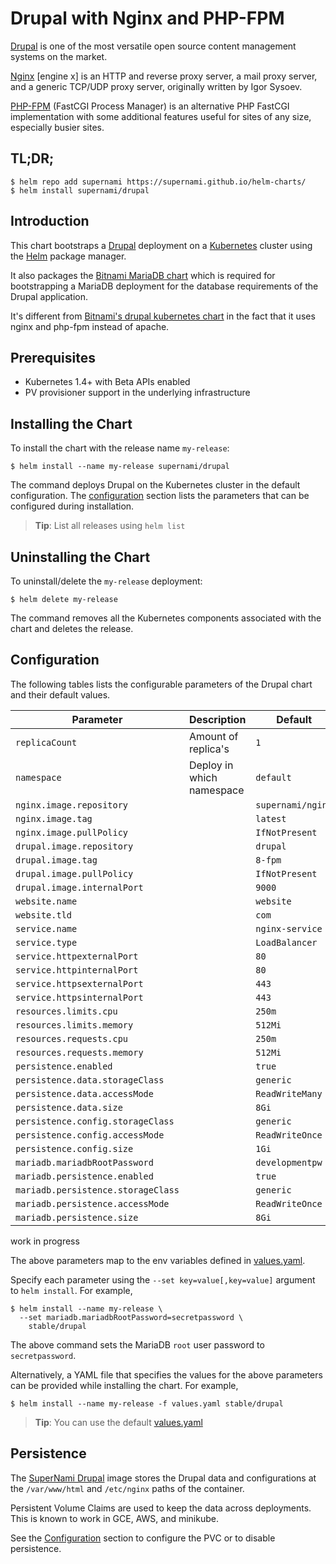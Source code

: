 # Drupal with Nginx and PHP-FPM

[Drupal](https://www.drupal.org/) is one of the most versatile open source content management systems on the market.

[Nginx](https://www.nginx.com/) [engine x] is an HTTP and reverse proxy server, a mail proxy server, and a generic TCP/UDP proxy server, originally written by Igor Sysoev.

[PHP-FPM](https://php-fpm.org/) (FastCGI Process Manager) is an alternative PHP FastCGI implementation with some additional features useful for sites of any size, especially busier sites.

## TL;DR;

```console
$ helm repo add supernami https://supernami.github.io/helm-charts/
$ helm install supernami/drupal
```

## Introduction

This chart bootstraps a [Drupal](https://github.com/bitnami/bitnami-docker-drupal) deployment on a [Kubernetes](http://kubernetes.io) cluster using the [Helm](https://helm.sh) package manager.

It also packages the [Bitnami MariaDB chart](https://github.com/kubernetes/charts/tree/master/stable/mariadb) which is required for bootstrapping a MariaDB deployment for the database requirements of the Drupal application.

It's different from [Bitnami's drupal kubernetes chart](https://github.com/kubernetes/charts/tree/master/stable/drupal) in the fact that it uses nginx and php-fpm instead of apache.

## Prerequisites

- Kubernetes 1.4+ with Beta APIs enabled
- PV provisioner support in the underlying infrastructure

## Installing the Chart

To install the chart with the release name `my-release`:

```console
$ helm install --name my-release supernami/drupal
```

The command deploys Drupal on the Kubernetes cluster in the default configuration. The [configuration](#configuration) section lists the parameters that can be configured during installation.

> **Tip**: List all releases using `helm list`

## Uninstalling the Chart

To uninstall/delete the `my-release` deployment:

```console
$ helm delete my-release
```

The command removes all the Kubernetes components associated with the chart and deletes the release.

## Configuration

The following tables lists the configurable parameters of the Drupal chart and their default values.

| Parameter                         | Description                           | Default                                                   |
| --------------------------------- | ------------------------------------- | --------------------------------------------------------- |
| `replicaCount`                    | Amount of replica's                   | `1`                                                       |
| `namespace`                       | Deploy in which namespace             | `default`                                                 |
| `nginx.image.repository`          |                                       | `supernami/nginx`                                         |
| `nginx.image.tag`                 |                                       | `latest`                                                  |
| `nginx.image.pullPolicy`          |                                       | `IfNotPresent`                                            |
| `drupal.image.repository`         |                                       | `drupal`                                                  |
| `drupal.image.tag`                |                                       | `8-fpm`                                                   |
| `drupal.image.pullPolicy`         |                                       | `IfNotPresent`                                            |
| `drupal.image.internalPort`       |                                       | `9000`                                                    |
| `website.name`                    |                                       | `website`                                                 |
| `website.tld`                     |                                       | `com`                                                     |
| `service.name`                    |                                       | `nginx-service`                                           |
| `service.type`                    |                                       | `LoadBalancer`                                            |
| `service.httpexternalPort`        |                                       | `80`                                                      |
| `service.httpinternalPort`        |                                       | `80`                                                      |
| `service.httpsexternalPort`       |                                       | `443`                                                     |
| `service.httpsinternalPort`       |                                       | `443`                                                     |
| `resources.limits.cpu`            |                                       | `250m`                                                    |
| `resources.limits.memory`         |                                       | `512Mi`                                                   |
| `resources.requests.cpu`          |                                       | `250m`                                                    |
| `resources.requests.memory`       |                                       | `512Mi`                                                   |
| `persistence.enabled`        |                                       | `true`                                                         |
| `persistence.data.storageClass`   |                                       | `generic`                                                 |
| `persistence.data.accessMode`     |                                       | `ReadWriteMany`                                           |
| `persistence.data.size`           |                                       | `8Gi`                                                     |
| `persistence.config.storageClass` |                                       | `generic`                                                 |
| `persistence.config.accessMode`   |                                       | `ReadWriteOnce`                                           |
| `persistence.config.size`         |                                       | `1Gi`                                                     |
| `mariadb.mariadbRootPassword`     |                                       | `developmentpw`                                           |
| `mariadb.persistence.enabled`     |                                       | `true`                                                    |
| `mariadb.persistence.storageClass`|                                       | `generic`                                                 |
| `mariadb.persistence.accessMode`  |                                       | `ReadWriteOnce`                                           |
| `mariadb.persistence.size`        |                                       | `8Gi`                                                     |

work in progress

The above parameters map to the env variables defined in [values.yaml](https://github.com/SuperNami/helm-charts/blob/master/charts/drupal/values.yaml).

Specify each parameter using the `--set key=value[,key=value]` argument to `helm install`. For example,

```console
$ helm install --name my-release \
  --set mariadb.mariadbRootPassword=secretpassword \
    stable/drupal
```

The above command sets the MariaDB `root` user password to `secretpassword`.

Alternatively, a YAML file that specifies the values for the above parameters can be provided while installing the chart. For example,

```console
$ helm install --name my-release -f values.yaml stable/drupal
```

> **Tip**: You can use the default [values.yaml](values.yaml)

## Persistence

The [SuperNami Drupal](https://github.com/SuperNami/helm-charts) image stores the Drupal data and configurations at the `/var/www/html` and `/etc/nginx` paths of the container.

Persistent Volume Claims are used to keep the data across deployments. This is known to work in GCE, AWS, and minikube.

See the [Configuration](#configuration) section to configure the PVC or to disable persistence.
